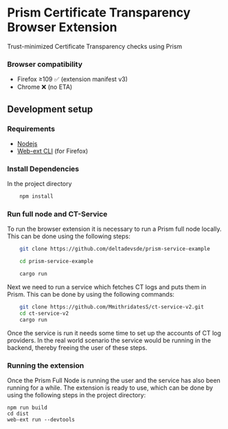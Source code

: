 # Prism Certificate Transparency Browser Extension

Trust-minimized Certificate Transparency checks using Prism

### Browser compatibility
- Firefox ≥109 ✅ (extension manifest v3)
- Chrome ❌ (no ETA)

## Development setup

### Requirements
- [Nodejs][nodejs]
- [Web-ext CLI][webext] (for Firefox)

### Install Dependencies
In the project directory
```sh
    npm install
```

### Run full node and CT-Service

To run the browser extension it is necessary to run a Prism full node locally. This can be done using the following steps:

```sh
    git clone https://github.com/deltadevsde/prism-service-example
```
```sh
    cd prism-service-example
```
```sh
    cargo run
```

Next we need to run a service which fetches CT logs and puts them in Prism. This can be done by using the following commands:

```sh
    git clone https://github.com/MmithridatesS/ct-service-v2.git
    cd ct-service-v2
    cargo run
```

Once the service is run it needs some time to set up the accounts of CT log providers. In the real world scenario the service 
would be running in the backend, thereby freeing the user of these steps. 
    

### Running the extension
Once the Prism Full Node is running the user and the service has also been running for a while. The extension is ready to use,
which can be done by using the following steps in the project directory:

    npm run build
    cd dist
    web-ext run --devtools

[nodejs]: https://nodejs.org/
[webext]: https://github.com/mozilla/web-ext/
[getsecurityinfo]: https://developer.mozilla.org/en-US/docs/Mozilla/Add-ons/WebExtensions/API/webRequest/getSecurityInfo

